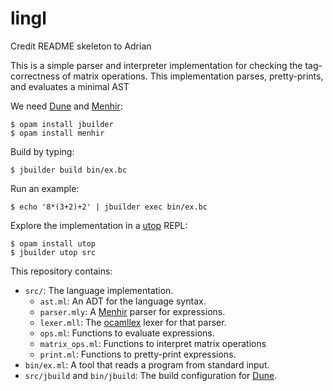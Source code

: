 lingl
================================

Credit README skeleton to Adrian

This is a simple parser and interpreter implementation for checking the
  tag-correctness of matrix operations.
This implementation parses, pretty-prints, and evaluates a minimal AST

We need [Dune][] and [Menhir][]:

    $ opam install jbuilder
    $ opam install menhir

Build by typing:

    $ jbuilder build bin/ex.bc

Run an example:

    $ echo '8*(3+2)+2' | jbuilder exec bin/ex.bc

Explore the implementation in a [utop][] REPL:

    $ opam install utop
    $ jbuilder utop src

This repository contains:

* `src/`: The language implementation.
    * `ast.ml`: An ADT for the language syntax.
    * `parser.mly`: A [Menhir][] parser for expressions.
    * `lexer.mll`: The [ocamllex][lexyacc] lexer for that parser.
    * `ops.ml`: Functions to evaluate expressions.
    * `matrix_ops.ml`: Functions to interpret matrix operations
    * `print.ml`: Functions to pretty-print expressions.
* `bin/ex.ml`: A tool that reads a program from standard input.
* `src/jbuild` and `bin/jbuild`: The build configuration for [Dune][].

[dune]: https://github.com/ocaml/dune
[menhir]: http://gallium.inria.fr/~fpottier/menhir/
[lexyacc]: https://caml.inria.fr/pub/docs/manual-ocaml/lexyacc.html
[utop]: https://github.com/diml/utop
